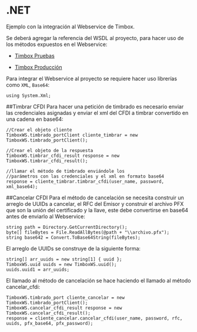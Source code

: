 # .NET
Ejemplo con la integración al Webservice de Timbox.

Se deberá agregar la referencia del WSDL al proyecto, para hacer uso de los métodos expuestos en el Webservice:

- [Timbox Pruebas](https://staging.ws.timbox.com.mx/timbrado/wsdl)

- [Timbox Producción](https://sistema.timbox.com.mx/timbrado/wsdl)


Para integrar el Webservice al proyecto se requiere hacer uso librerías como `XML`, `Base64`:

```
using System.Xml;
```
##Timbrar CFDI
Para hacer una petición de timbrado es necesario enviar las credenciales asignadas y enviar el xml del CFDI a timbrar convertido en una cadena en base64:

```
//Crear el objeto cliente
TimboxWS.timbrado_portClient cliente_timbrar = new TimboxWS.timbrado_portClient();

//Crear el objeto de la respuesta
TimboxWS.timbrar_cfdi_result response = new TimboxWS.timbrar_cfdi_result();

//llamar el método de timbrado enviándole los 
//parámetros con las credenciales y el xml en formato base64
response = cliente_timbrar.timbrar_cfdi(user_name, password, xml_base64);
```
##Cancelar CFDI
Para el método de cancelación se necesita construir un arreglo de UUIDs a cancelar, el RFC del Emisor y construir el archivo PFX que son la unión del certificado y la llave, este debe convertirse en base64 antes de enviarlo al Webservice:

```
string path = Directory.GetCurrentDirectory();
byte[] fileBytes = File.ReadAllBytes(@path + "\\archivo.pfx");
string base642 = Convert.ToBase64String(fileBytes);
```
El arreglo de UUIDs se construye de la siguiente forma:

```
string[] arr_uuids = new string[1] { uuid };
TimboxWS.uuid uuids = new TimboxWS.uuid();
uuids.uuid1 = arr_uuids;
```

El llamado al método de cancelación se hace haciendo el llamado al método cancelar_cfdi:

```
TimboxWS.timbrado_port cliente_cancelar = new TimboxWS.timbrado_portClient();
TimboxWS.cancelar_cfdi_result response = new TimboxWS.cancelar_cfdi_result();
response = cliente_cancelar.cancelar_cfdi(user_name, password, rfc, uuids, pfx_base64, pfx_password);
```


